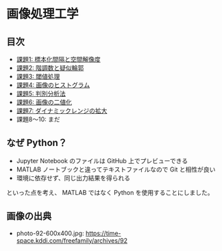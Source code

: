 # 画像処理工学
## 目次
- [課題1: 標本化間隔と空間解像度](kadai1.ipynb)
- [課題2: 階調数と疑似輪郭](kadai2.ipynb)
- [課題3: 閾値処理](kadai3.ipynb)
- [課題4: 画像のヒストグラム](kadai4.ipynb)
- [課題5: 判別分析法](kadai5.ipynb)
- [課題6: 画像の二値化](kadai6.ipynb)
- [課題7: ダイナミックレンジの拡大](kadai7.ipynb)
- 課題8～10: まだ

## なぜ Python？
- Jupyter Notebook のファイルは GitHub 上でプレビューできる
- MATLAB ノートブックと違ってテキストファイルなので Git と相性が良い
- 環境に依存せず、同じ出力結果を得られる

といった点を考え、 MATLAB ではなく Python を使用することにしました。

## 画像の出典
- photo-92-600x400.jpg: https://time-space.kddi.com/freefamily/archives/92
